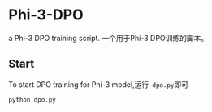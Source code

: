 # Phi-3-DPO
a Phi-3 DPO training script. 一个用于Phi-3 DPO训练的脚本。
## Start
To start DPO training for Phi-3 model,运行` dpo.py`即可
```
python dpo.py
```
